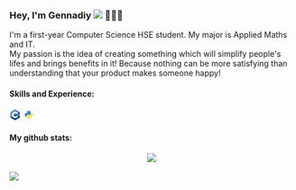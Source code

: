 ### Hey, I'm Gennadiy <img src="https://media.giphy.com/media/hvRJCLFzcasrR4ia7z/giphy.gif" width="25px"> 👨🏼‍💻 

<!-- ![Developer](https://www.google.com/search?q=code&sxsrf=APq-WBu2aho6dzJDiWOT5tQihn622R38eA:1649490926629&source=lnms&tbm=isch&sa=X&ved=2ahUKEwjgtffFwIb3AhVCi8MKHQGHBLUQ_AUoAXoECCYQAw&biw=1492&bih=1222&dpr=1#imgrc=ttEC4bUW6djp_M) -->

I'm a first-year Computer Science HSE student. My major is Applied Maths and IT.
<br/> My passion is the idea of creating something which will simplify people's lifes and brings benefits in it! Because nothing can be more satisfying than understanding that your product makes someone happy! 


#### Skills and Experience:
<code><img height="20" src="https://raw.githubusercontent.com/github/explore/80688e429a7d4ef2fca1e82350fe8e3517d3494d/topics/cpp/cpp.png"></code>
<code><img height="20" src="https://raw.githubusercontent.com/github/explore/80688e429a7d4ef2fca1e82350fe8e3517d3494d/topics/python/python.png"></code>


#### My github stats:
<p align="center"> <img src="https://github-readme-stats.vercel.app/api?username=gennadiymarin&show_icons=true&theme=graywhite" />

![](https://komarev.com/ghpvc/?username=gennadiymarin)
